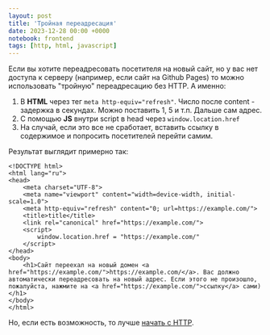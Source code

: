 ```yaml
---
layout: post
title: 'Тройная переадресация'
date: 2023-12-28 00:00 +0000
notebook: frontend
tags: [http, html, javascript]
---
```

Если вы хотите переадресовать посетителя на новый сайт, но у вас нет доступа к серверу (например, если сайт на Github Pages) то можно использовать "тройную" переадресацию без HTTP. А именно:

1. В **HTML** через тег ``meta http-equiv="refresh"``. Число после content - задержка в секундах. Можно поставить 1, 5 и т.п. Дальше сам адрес.
2. С помощью **JS** внутри script в head через ``window.location.href``
3. На случай, если это все не сработает, вставить ссылку в содержимое и попросить посетителей перейти самим.

Результат выглядит примерно так:
```
<!DOCTYPE html>
<html lang="ru">
<head>
	<meta charset="UTF-8">
	<meta name="viewport" content="width=device-width, initial-scale=1.0">
	<meta http-equiv="refresh" content="0; url=https://example.com/">
	<title>title</title>
	<link rel="canonical" href="https://example.com/">
	<script>
		window.location.href = "https://example.com/"
	</script>
</head>
<body>
	<h1>Сайт переехал на новый домен <a href="https://example.com/">https://example.com/</a>. Вас должно автоматически переадресовать на новый адрес. Если этого не произошло, пожалуйста, нажмите на <a href="https://example.com/">ссылку</a> сами)</h1>
</body>
</html>
```

Но, если есть возможность, то лучше [начать с HTTP](https://developer.mozilla.org/ru/docs/Web/HTTP/Redirections).
